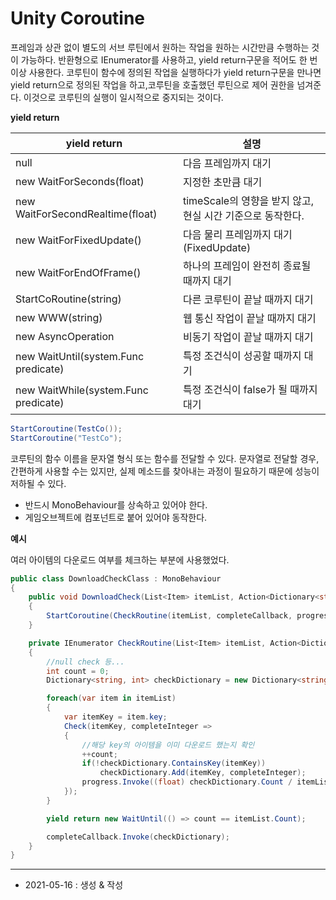 # Unity Coroutine
프레임과 상관 없이 별도의 서브 루틴에서 원하는 작업을 원하는 시간만큼 수행하는 것이 가능하다.
반환형으로 IEnumerator를 사용하고, yield return구문을 적어도 한 번 이상 사용한다.
코루틴이 함수에 정의된 작업을 실행하다가 yield return구문을 만나면 yield return으로 정의된 작업을 하고,코루틴을 호출했던 루틴으로 제어 권한을 넘겨준다. 이것으로 코루틴의 실행이 일시적으로 중지되는 것이다.

**yield return**

|yield return|설명|
|---|---|
|null|다음 프레임까지 대기|
|new WaitForSeconds(float)|지정한 초만큼 대기|
|new WaitForSecondRealtime(float)|timeScale의 영향을 받지 않고, 현실 시간 기준으로 동작한다.|
|new WaitForFixedUpdate()|다음 물리 프레임까지 대기 (FixedUpdate) |
|new WaitForEndOfFrame()|하나의 프레임이 완전히 종료될 때까지 대기|
|StartCoRoutine(string)|다른 코루틴이 끝날 때까지 대기|
|new WWW(string)|웹 통신 작업이 끝날 때까지 대기|
|new AsyncOperation|비동기 작업이 끝날 때까지 대기|
|new WaitUntil(system.Func<Bool> predicate)|특정 조건식이 성공할 때까지 대기|
|new WaitWhile(system.Func<Bool> predicate)|특정 조건식이 false가 될 때까지 대기|


```csharp
StartCoroutine(TestCo());
StartCoroutine("TestCo");
```

코루틴의 함수 이름을 문자열 형식 또는 함수를 전달할 수 있다.
문자열로 전달할 경우, 간편하게 사용할 수는 있지만, 실제 메소드를 찾아내는 과정이 필요하기 때문에 성능이 저하될 수 있다.

- 반드시 MonoBehaviour를 상속하고 있어야 한다.
- 게임오브젝트에 컴포넌트로 붙어 있어야 동작한다.


**예시**

여러 아이템의 다운로드 여부를 체크하는 부분에 사용했었다.

```csharp
public class DownloadCheckClass : MonoBehaviour
{
    public void DownloadCheck(List<Item> itemList, Action<Dictionary<string, int>> completeCallback, Action<float> progress)
    {
        StartCoroutine(CheckRoutine(itemList, completeCallback, progress));
    }

    private IEnumerator CheckRoutine(List<Item> itemList, Action<Dictionary<string, int>> completeCallback, Action<float> progress)
    {
        //null check 등...
        int count = 0;
        Dictionary<string, int> checkDictionary = new Dictionary<string, int>();

        foreach(var item in itemList)          
        {
            var itemKey = item.key;
            Check(itemKey, completeInteger =>
            {
                //해당 key의 아이템을 이미 다운로드 했는지 확인
                ++count;
                if(!checkDictionary.ContainsKey(itemKey))
                    checkDictionary.Add(itemKey, completeInteger);
                progress.Invoke((float) checkDictionary.Count / itemList.Count);
            });
        }

        yield return new WaitUntil(() => count == itemList.Count);

        completeCallback.Invoke(checkDictionary);
    }
}

```



---

- 2021-05-16 : 생성 & 작성
